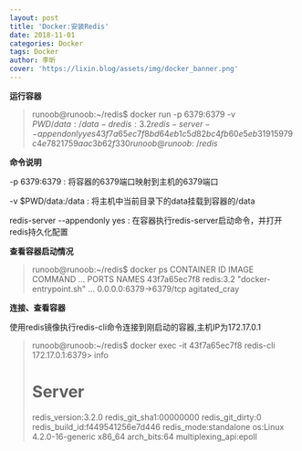 ```yaml
---
layout: post
title: 'Docker:安装Redis'
date: 2018-11-01
categories: Docker
tags: Docker
author: 李昕
cover: 'https://lixin.blog/assets/img/docker_banner.png'
---
```


**运行容器**

>runoob@runoob:~/redis$ docker run -p 6379:6379 -v $PWD/data:/data  -d redis:3.2 redis-server --appendonly yes
>43f7a65ec7f8bd64eb1c5d82bc4fb60e5eb31915979c4e7821759aac3b62f330
>runoob@runoob:~/redis$

**命令说明**

-p 6379:6379 : 将容器的6379端口映射到主机的6379端口

-v $PWD/data:/data : 将主机中当前目录下的data挂载到容器的/data

redis-server --appendonly yes : 在容器执行redis-server启动命令，并打开redis持久化配置

**查看容器启动情况**

>runoob@runoob:~/redis$ docker ps
>CONTAINER ID   IMAGE        COMMAND                 ...   PORTS                      NAMES
>43f7a65ec7f8   redis:3.2    "docker-entrypoint.sh"  ...   0.0.0.0:6379->6379/tcp     agitated_cray

**连接、查看容器**

使用redis镜像执行redis-cli命令连接到刚启动的容器,主机IP为172.17.0.1

>runoob@runoob:~/redis$ docker exec -it 43f7a65ec7f8 redis-cli
>172.17.0.1:6379> info
># Server
>redis_version:3.2.0
>redis_git_sha1:00000000
>redis_git_dirty:0
>redis_build_id:f449541256e7d446
>redis_mode:standalone
>os:Linux 4.2.0-16-generic x86_64
>arch_bits:64
>multiplexing_api:epoll